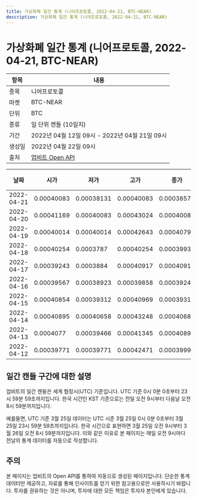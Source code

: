 ```yaml
---
title: 가상화폐 일간 통계 (니어프로토콜, 2022-04-21, BTC-NEAR)
description: 가상화폐 일간 통계 (니어프로토콜, 2022-04-21, BTC-NEAR)
---
```



가상화폐 일간 통계 (니어프로토콜, 2022-04-21, BTC-NEAR)
===

|항목|내용|
|--|--|
|종목|니어프로토콜|
|마켓|BTC-NEAR|
|단위|BTC|
|종류|일 단위 캔들 (10일치)|
|기간|2022년 04월 12일 09시 - 2022년 04월 21일 09시|
|생성일|2022년 04월 22일 09시|
|출처|[업비트 Open API](https://docs.upbit.com)|


|날짜|시가|저가|고가|종가|비고|
|--|--|--|--|--|--|
|2022-04-21|0.00040083|0.00038131|0.00040083|0.00038578|    |
|2022-04-20|0.00041169|0.00040083|0.00043024|0.00040083|    |
|2022-04-19|0.00040014|0.00040014|0.00042643|0.00040794|    |
|2022-04-18|0.00040254|0.0003787|0.00040254|0.0003993|    |
|2022-04-17|0.00039243|0.0003884|0.00040917|0.00040917|    |
|2022-04-16|0.00039567|0.00038923|0.00039858|0.00039244|    |
|2022-04-15|0.00040854|0.00039312|0.00040969|0.00039313|    |
|2022-04-14|0.00040895|0.00040658|0.00043248|0.00040687|    |
|2022-04-13|0.0004077|0.00039466|0.00041345|0.00040895|    |
|2022-04-12|0.00039771|0.00039771|0.00042471|0.00039999|    |


일간 캔들 구간에 대한 설명
---


업비트의 일간 캔들은 세계 협정시(UTC) 기준입니다. 
UTC 기준 0시 0분 0초부터 23시 59분 59초까지입니다. 
한국 시간인 KST 기준으로는 전일 오전 9시부터 다음날 오전 8시 59분까지입니다. 


예를들면, UTC 기준 3월 25일 데이터는 UTC 시준 3월 25일 0시 0분 0초부터 3월 25일 23시 59분 59초까지입니다. 
한국 시간으로 표현하면 3월 25일 오전 9시부터 3월 26일 오전 8시 59분까지입니다. 
이와 같은 이유로 본 페이지는 매일 오전 9시마다 전날의 통계 데이터를 자동으로 작성합니다. 


주의
---


본 페이지는 업비트의 Open API를 통하여 자동으로 생성된 페이지입니다. 
단순한 통계 데이터만 제공하고, 자료를 통해 인사이트를 얻기 위한 참고용으로만 사용하시기 바랍니다. 
투자를 권유하는 것은 아니며, 투자에 대한 모든 책임은 투자자 본인에게 있습니다. 
